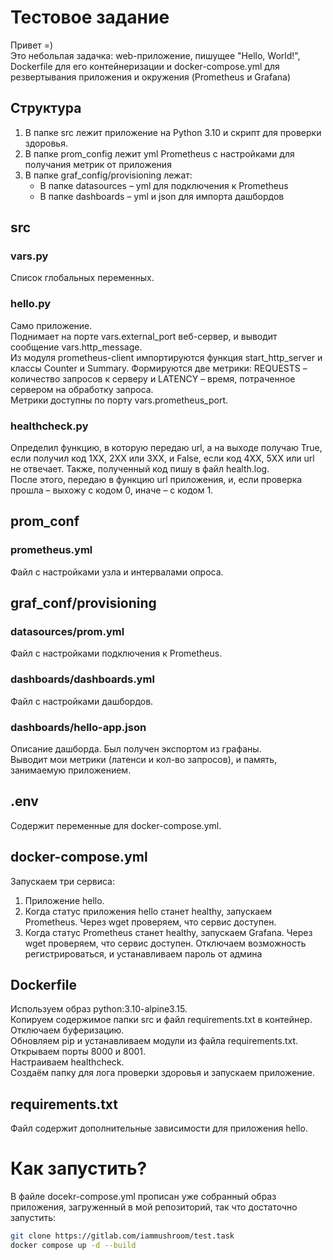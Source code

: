# Тестовое задание

Привет =)  
Это небольлая задачка: web-приложение, пишущее "Hello, World!", Dockerfile для его контейнеризации и docker-compose.yml для резвертывания приложения и окружения (Prometheus и Grafana)  
  
## Структура
1. В папке src лежит приложение на Python 3.10 и скрипт для проверки здоровья.
2. В папке prom_config лежит yml Prometheus с настройками для получания метрик от приложения
3. В папке graf_config/provisioning лежат:
    + В папке datasources – yml для подключения к Prometheus
    + В папке dashboards – yml и json для импорта дашбордов

## src

### vars.py
Список глобальных переменных.
### hello.py
Само приложение.  
Поднимает на порте vars.external_port веб-сервер, и выводит сообщение vars.http_message.  
Из модуля prometheus-client импортируются функция start_http_server и классы Counter и Summary. Формируются две метрики: REQUESTS – количество запросов к серверу и LATENCY – время, потраченное сервером на обработку запроса.  
Метрики доступны по порту vars.prometheus_port.
### healthcheck.py
Определил функцию, в которую передаю url, а на выходе получаю True, если получил код 1XX, 2XX или 3XX, и False, если код 4XX, 5XX или url не отвечает. Также, полученный код пишу в файл health.log.  
После этого, передаю в функцию url приложения, и, если проверка прошла – выхожу с кодом 0, иначе – с кодом 1.

## prom_conf
### prometheus.yml
Файл с настройками узла и интервалами опроса.

## graf_conf/provisioning
### datasources/prom.yml
Файл с настройками подключения к Prometheus.
### dashboards/dashboards.yml
Файл с настройками дашбордов.
### dashboards/hello-app.json
Описание дашборда. Был получен экспортом из графаны.   
Выводит мои метрики (латенси и кол-во запросов), и память, занимаемую приложением.

## .env
Содержит переменные для docker-compose.yml.

## docker-compose.yml
Запускаем три сервиса:
1. Приложение hello.
2. Когда статус приложения hello станет healthy, запускаем Prometheus. Через wget проверяем, что сервис доступен.
3. Когда статус Prometheus станет healthy, запускаем Grafana. Через wget проверяем, что сервис доступен. Отключаем возможность регистрироваться, и устанавливаем пароль от админа

## Dockerfile
Используем образ python:3.10-alpine3.15.  
Копируем содержимое папки src и файл requirements.txt в контейнер.  
Отключаем буферизацию.  
Обновляем pip и устанавливаем модули из файла requirements.txt.  
Открываем порты 8000 и 8001.  
Настраиваем healthcheck.  
Создаём папку для лога проверки здоровья и запускаем приложение.  

## requirements.txt
Файл содержит дополнительные зависимости для приложения hello.

# Как запустить?
В файле docekr-compose.yml прописан уже собранный образ приложения, загруженный в мой репозиторий, так что достаточно запустить:  
``` bash
git clone https://gitlab.com/iammushroom/test.task
docker compose up -d --build
```
